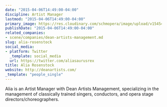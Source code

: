 ```yaml
---
date: "2015-04-06T14:49:00-04:00"
discipline: Artist Manager
lastmod: "2015-04-06T14:49:00-04:00"
primary_image: https://res.cloudinary.com/schmopera/image/upload/v1545409169/media/webhook-uploads/1428345891115/AliaRosenstock.jpg.jpg
publishDate: "2015-04-06T14:49:00-04:00"
related_companies:
- scene/companies/dean-artists-management.md
slug: alia-rosenstock
social_media:
- platform: Twitter
  _template: social_media
  url: https://twitter.com/aliasaurusrex
title: Alia Rosenstock
website: http://deanartists.com/
_template: "people_single"
---
```


<p>
	Alia is an Artist Manager with Dean Artists Management, specializing in the management of classically trained singers, conductors, and opera stage directors/choreographers.
</p>
